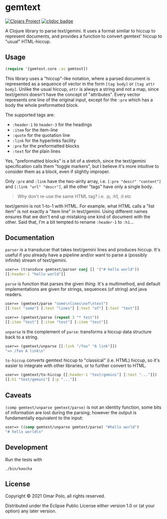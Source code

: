 # gemtext

[![Clojars
Project](https://img.shields.io/clojars/v/com.omarpolo/gemtext.svg)](https://clojars.org/com.omarpolo/gemtext)
[![cljdoc badge](https://cljdoc.org/badge/com.omarpolo/gemtext)](https://cljdoc.org/d/com.omarpolo/gemtext/CURRENT)



A Clojure library to parse text/gemini.  It uses a format similar to
hiccup to represent documents, and provides a function to convert
gemtext' hiccup to "usual" HTML-hiccup.

## Usage

```clojure
(require '[gemtext.core :as gemtext])
```

This library uses a "hiccup"-like notation, where a parsed document is
represented as a sequence of vector in the form `[tag body]` or `[tag
attr body]`.  Unlike the usual hiccup, `attr` is always a string and
not a map, since text/gemini doesn't have the concept of "attributes".
Every vector represents one line of the original input, except for the
`:pre` which has a body the whole preformatted block.

The supported tags are:

 - `:header-1` to `header-3` for the headings
 - `:item` for the item-line
 - `:quote` for the quotation line
 - `:link` for the hyperlinks facility
 - `:pre` for the preformatted blocks
 - `:text` for the plain lines

Yes, "preformatted blocks" is a bit of a stretch, since the
text/gemini specification calls them "toggle markers", but I believe
it's more intuitive to consider them as a block, even if slightly
improper.

Only `:pre` and `:link` have the two-airity array, i.e. `[:pre "descr"
"content"]` and `[:link "url" "descr"]`, all the other "tags" have
only a single body.

> Why don't re-use the same HTML tag?  i.e. :p, :h1, :li etc

text/gemini is not 1-to-1 with HTML.  For example, what HTML calls a
"list item" is not exactly a "item line" in text/gemini.  Using
different names ensures that we don't end up mistaking one kind of
document with the other.  Said that, I'm a bit tempted to rename
`:header-1` to `:h1`...

## Documentation

`parser` is a transducer that takes text/gemini lines and produces
hiccup.  It's useful if you already have a pipeline and/or want to
parse a (possibly infinite) stream of text/gemini.

```clojure
user=> (transduce gemtext/parser conj [] '("# hello world"))
[[:header-1 "hello world"]]
```

`parse` is function that parses the given *thing*.  It's a
multimethod, and default implementations are given for strings,
sequences (of string) and java readers.

```clojure
user=> (gemtext/parse "some\nlines\nof\ntext")
[[:text "some"] [:text "lines"] [:text "of"] [:text "text"]]

user=> (gemtext/parse (repeat 3 "* test"))
[[:item "test"] [:item "test"] [:item "test"]]
```

`unparse` is the complement of `parse`: transforms a hiccup data
structure back to a string.

```clojure
user=> (gemtext/unparse [[:link "/foo" "A link"]])
"=> /foo A link\n"
```

`to-hiccup` converts gemtext hiccup to "classical" (i.e. HTML) hiccup,
so it's easier to integrate with other libraries, or to further
convert to HTML.

```clojure
user=> (gemtext/to-hiccup [[:header-1 "text/gemini"] [:text "..."]])
[[:h1 "text/gemini"] [:p "..."]]
```

## Caveats

`(comp gemtext/unparse gemtext/parse)` is not an identity function,
some bits of information are lost during the parsing; however the
output is fundamentally equivalent to the input:

```clojure
user=> ((comp gemtext/unparse gemtext/parse) "#hello world")
"# hello world\n"
```

## Development

Run the tests with

	./bin/kaocha

## License

Copyright © 2021 Omar Polo, all rights reserved.

Distributed under the Eclipse Public License either version 1.0 or (at your option) any later version.
